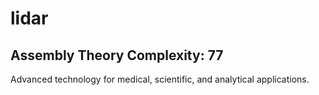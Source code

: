 # lidar

## Assembly Theory Complexity: 77
Advanced technology for medical, scientific, and analytical applications.
